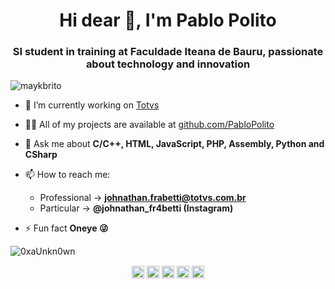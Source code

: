 <h1 align="center">Hi dear 👋, I'm Pablo Polito</h1>
<h3 align="center">
SI student in training at Faculdade Iteana de Bauru, passionate about technology and innovation</h3>
<p align="left"> <img src="https://komarev.com/ghpvc/?username=maykbrito" alt="maykbrito" /> </p>

- 🔭 I’m currently working on [Totvs](https://github.com/totvs)

- 👨‍💻 All of my projects are available at [github.com/PabloPolito](https://github.com/0xaUnkn0wn)

- 💬 Ask me about **C/C++, HTML, JavaScript, PHP, Assembly, Python and CSharp**

- 📫 How to reach me:
    - Professional -> **johnathan.frabetti@totvs.com.br**
    - Particular -> **@johnathan_fr4betti (Instagram)**

- ⚡ Fun fact **Oneye 😜**

<p align="left">
<img src="https://github-readme-stats.vercel.app/api?username=0xaUnkn0wn&show_icons=true" alt="0xaUnkn0wn"/> 
</p>

<p align="center">
<a href="https://codepen.io/0xaUnkn0wn" target="blank"><img align="center" src="https://cdn.jsdelivr.net/npm/simple-icons@3.0.1/icons/codepen.svg" alt="0xaUnkn0wn" height="20" width="20" /></a>
<a href="https://www.linkedin.com/in/johnathan-frabetti-b04193207/" target="blank"><img align="center" src="https://cdn.jsdelivr.net/npm/simple-icons@3.0.1/icons/linkedin.svg" alt="0xaUnkn0wn" height="20" width="20" /></a>
<a href="https://pt.stackoverflow.com/users/130849/(mudar)" target="blank"><img align="center" src="https://cdn.jsdelivr.net/npm/simple-icons@3.0.1/icons/stackoverflow.svg" alt="pablopolito" height="20" width="20" /></a>
<a href="https://codesandbox.io/u/(mudar)" target="blank"><img align="center" src="https://cdn.jsdelivr.net/npm/simple-icons@3.0.1/icons/codesandbox.svg" alt="0xaUnkn0wn" height="20" width="20" /></a>
<a href="https://instagram.com/johnathan_fr4betti" target="blank"><img align="center" src="https://cdn.jsdelivr.net/npm/simple-icons@3.0.1/icons/instagram.svg" alt="0xaUnkn0wn" height="20" width="20" /></a>
</p>

<!--
**pablopolito/pablopolito** is a ✨ _special_ ✨ repository because its `README.md` (this file) appears on your GitHub profile.
-->
